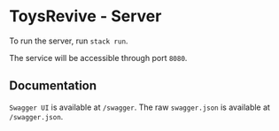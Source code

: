 # ToysRevive - Server

To run the server, run `stack run`.

The service will be accessible through port `8080`.

## Documentation

`Swagger UI` is available at `/swagger`. The raw `swagger.json` is available at `/swagger.json`.
